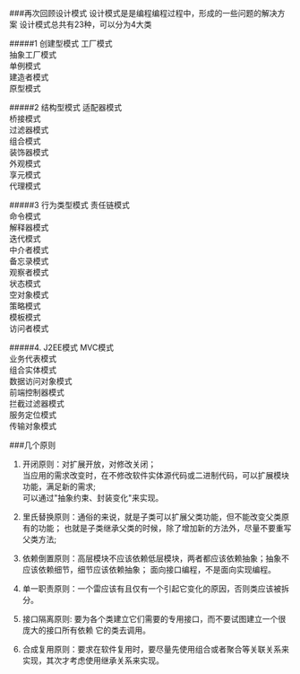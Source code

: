###再次回顾设计模式
设计模式是是编程编程过程中，形成的一些问题的解决方案
设计模式总共有23种，可以分为4大类

#####1 创建型模式
工厂模式\
抽象工厂模式\
单例模式\
建造者模式\
原型模式

#####2 结构型模式
适配器模式\
桥接模式\
过滤器模式\
组合模式\
装饰器模式\
外观模式\
享元模式\
代理模式

#####3 行为类型模式
责任链模式\
命令模式\
解释器模式\
迭代模式\
中介者模式\
备忘录模式\
观察者模式\
状态模式\
空对象模式\
策略模式\
模板模式\
访问者模式

#####4. J2EE模式
MVC模式\
业务代表模式\
组合实体模式\
数据访问对象模式\
前端控制器模式\
拦截过滤器模式\
服务定位模式\
传输对象模式

###几个原则
1. 开闭原则：对扩展开放，对修改关闭；\
当应用的需求改变时，在不修改软件实体源代码或二进制代码，可以扩展模块功能，满足新的需求;\
可以通过"抽象约束、封装变化"来实现。

2. 里氏替换原则：通俗的来说，就是子类可以扩展父类功能，但不能改变父类原有的功能；
也就是子类继承父类的时候，除了增加新的方法外，尽量不要重写父类方法;

3. 依赖倒置原则：高层模块不应该依赖低层模块，两者都应该依赖抽象；抽象不应该依赖细节，细节应该依赖抽象；
面向接口编程，不是面向实现编程。

4. 单一职责原则：一个雷应该有且仅有一个引起它变化的原因，否则类应该被拆分。

5. 接口隔离原则: 要为各个类建立它们需要的专用接口，而不要试图建立一个很庞大的接口所有依赖
它的类去调用。

6. 合成复用原则：要求在软件复用时，要尽量先使用组合或者聚合等关联关系来实现，其次才考虑使用继承关系来实现。